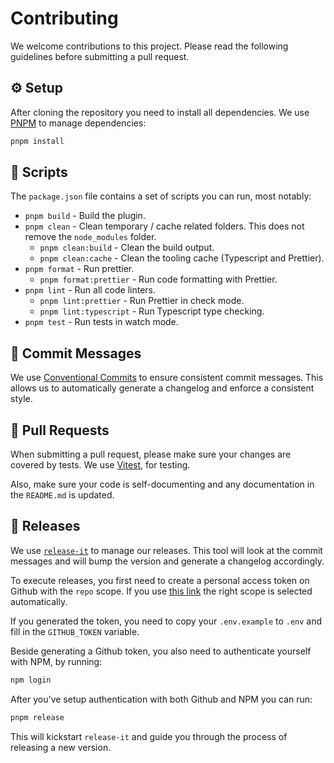 # Contributing

We welcome contributions to this project. Please read the following guidelines before submitting a pull request.

## ⚙️ Setup

After cloning the repository you need to install all dependencies. We use [PNPM](https://pnpm.io/) to manage dependencies:

```bash
pnpm install
```

## 🤖 Scripts

The `package.json` file contains a set of scripts you can run, most notably:

- `pnpm build` - Build the plugin.
- `pnpm clean` - Clean temporary / cache related folders. This does not remove the `node_modules` folder.
  - `pnpm clean:build` - Clean the build output.
  - `pnpm clean:cache` - Clean the tooling cache (Typescript and Prettier).
- `pnpm format` - Run prettier.
  - `pnpm format:prettier` - Run code formatting with Prettier.
- `pnpm lint` - Run all code linters.
  - `pnpm lint:prettier` - Run Prettier in check mode.
  - `pnpm lint:typescript` - Run Typescript type checking.
- `pnpm test` - Run tests in watch mode.

## 📝 Commit Messages

We use [Conventional Commits](https://www.conventionalcommits.org/en/v1.0.0/) to ensure consistent commit messages. This allows us to automatically generate a changelog and enforce a consistent style.

## 🙌 Pull Requests

When submitting a pull request, please make sure your changes are covered by tests. We use [Vitest](https://vitest.dev), for testing.

Also, make sure your code is self-documenting and any documentation in the `README.md` is updated.

## 🚀 Releases

We use [`release-it`](https://github.com/release-it/release-it) to manage our releases. This tool will look at the commit messages and will bump the version and generate a changelog accordingly.

To execute releases, you first need to create a personal access token on Github with the `repo` scope. If you use [this link](https://github.com/settings/tokens/new?scopes=repo&description=Strict%20React%20Context%20-%20release-it) the right scope is selected automatically.

If you generated the token, you need to copy your `.env.example` to `.env` and fill in the `GITHUB_TOKEN` variable.

Beside generating a Github token, you also need to authenticate yourself with NPM, by running:

```bash
npm login
```

After you've setup authentication with both Github and NPM you can run:

```bash
pnpm release
```

This will kickstart `release-it` and guide you through the process of releasing a new version.
